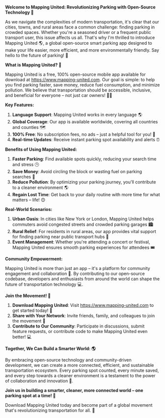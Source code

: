 **Welcome to Mapping United: Revolutionizing Parking with Open-Source Technology 🚀**

As we navigate the complexities of modern transportation, it's clear that our cities, towns, and rural areas face a common challenge: finding parking in crowded spaces. Whether you're a seasoned driver or a frequent public transport user, this issue affects us all. That's why I'm thrilled to introduce Mapping United 🌎, a global open-source smart parking app designed to make your life easier, more efficient, and more environmentally friendly. Say hello to the future of parking! 🚗

**What is Mapping United? 🤔**

Mapping United is a free, 100% open-source mobile app available for download at https://www.mapping-united.com. Our goal is simple: to help you find parking faster, save money, reduce fuel consumption, and minimize pollution. We believe that transportation should be accessible, inclusive, and beneficial for everyone – not just car owners! 🚴‍♀️

**Key Features:**

1. **Language Support**: Mapping United works in every language 🌎
2. **Global Coverage**: Our app is available worldwide, covering all countries and counties 🗺️
3. **100% Free**: No subscription fees, no ads – just a helpful tool for you! 💸
4. **Real-time Updates**: Receive instant parking spot availability and alerts ⏰

**Benefits of Using Mapping United:**

1. **Faster Parking**: Find available spots quickly, reducing your search time and stress 🕒️
2. **Save Money**: Avoid circling the block or wasting fuel on parking searches 💸
3. **Reduce Pollution**: By optimizing your parking journey, you'll contribute to a cleaner environment 🌎
4. **Regain Lost Time**: Get back to your daily routine with more time for what matters – life! 😊

**Real-World Scenarios:**

1. **Urban Oasis**: In cities like New York or London, Mapping United helps commuters avoid congested streets and crowded parking garages 🏙️
2. **Rural Relief**: For residents in rural areas, our app provides vital support for finding parking near public transport hubs 🌾
3. **Event Management**: Whether you're attending a concert or festival, Mapping United ensures smooth parking experiences for attendees 🎟️

**Community Empowerment:**

Mapping United is more than just an app – it's a platform for community engagement and collaboration 🤝. By contributing to our open-source codebase, developers and enthusiasts from around the world can shape the future of transportation technology 💻.

**Join the Movement! 🚀**

1. **Download Mapping United**: Visit https://www.mapping-united.com to get started today! 📲
2. **Share with Your Network**: Invite friends, family, and colleagues to join the movement 🤝
3. **Contribute to Our Community**: Participate in discussions, submit feature requests, or contribute code to make Mapping United even better! 💻

**Together, We Can Build a Smarter World: 🌎**

By embracing open-source technology and community-driven development, we can create a more connected, efficient, and sustainable transportation ecosystem. Every parking spot counted, every minute saved, and every step towards a cleaner environment is a testament to the power of collaboration and innovation 🔗.

**Join us in building a smarter, cleaner, more connected world – one parking spot at a time! 🚀**

Download Mapping United today and become part of a global movement that's revolutionizing transportation for all. 💪